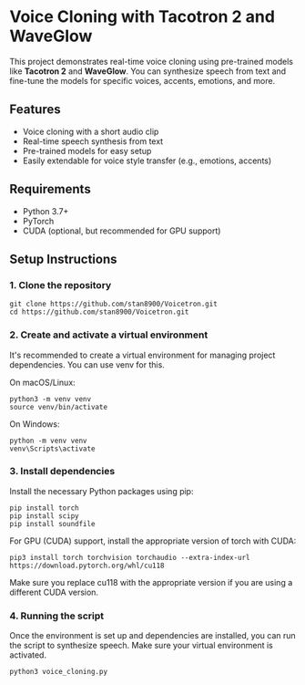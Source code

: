 # Voice Cloning with Tacotron 2 and WaveGlow

This project demonstrates real-time voice cloning using pre-trained models like **Tacotron 2** and **WaveGlow**. You can synthesize speech from text and fine-tune the models for specific voices, accents, emotions, and more.

## Features
- Voice cloning with a short audio clip
- Real-time speech synthesis from text
- Pre-trained models for easy setup
- Easily extendable for voice style transfer (e.g., emotions, accents)

## Requirements
- Python 3.7+
- PyTorch
- CUDA (optional, but recommended for GPU support)

## Setup Instructions

### 1. Clone the repository
```
git clone https://github.com/stan8900/Voicetron.git
cd https://github.com/stan8900/Voicetron.git
```
### 2. Create and activate a virtual environment
It's recommended to create a virtual environment for managing project dependencies. You can use venv for this.


On macOS/Linux:

```
python3 -m venv venv
source venv/bin/activate
```

On Windows:

```
python -m venv venv
venv\Scripts\activate
```
### 3. Install dependencies
Install the necessary Python packages using pip:

```
pip install torch
pip install scipy
pip install soundfile

```
For GPU (CUDA) support, install the appropriate version of torch with CUDA:

```
pip3 install torch torchvision torchaudio --extra-index-url https://download.pytorch.org/whl/cu118
```

Make sure you replace cu118 with the appropriate version if you are using a different CUDA version.

### 4. Running the script
Once the environment is set up and dependencies are installed, you can run the script to synthesize speech. Make sure your virtual environment is activated.
```
python3 voice_cloning.py

```